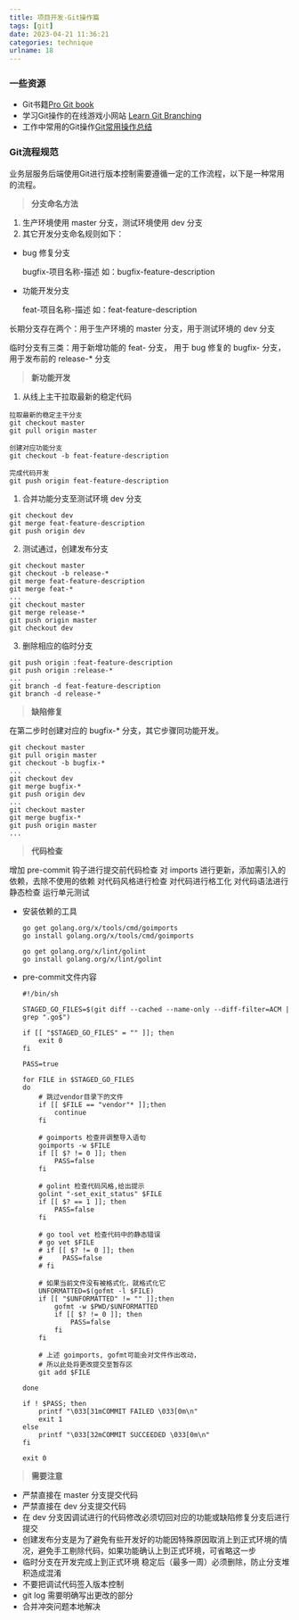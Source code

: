 ```yaml
---
title: 项目开发-Git操作篇
tags: [git]
date: 2023-04-21 11:36:21
categories: technique
urlname: 18
---
```


### 一些资源

- Git书籍[Pro Git book][1]
- 学习Git操作的在线游戏小网站 [Learn Git Branching][2]
- 工作中常用的Git操作[Git常用操作总结][3]



### Git流程规范

  业务层服务后端使用Git进行版本控制需要遵循一定的工作流程，以下是一种常用的流程。

  > **分支命名方法**

  1. 生产环境使用 master 分支，测试环境使用 dev 分支
  2. 其它开发分支命名规则如下：
   - bug 修复分支
     
     bugfix-项目名称-描述 如：bugfix-feature-description
   - 功能开发分支 
     
     feat-项目名称-描述 如：feat-feature-description

  长期分支存在两个：用于生产环境的 master 分支，用于测试环境的 dev 分支

  临时分支有三类：用于新增功能的 feat- 分支， 用于 bug 修复的 bugfix- 分支，用于发布前的 release-* 分支


  > **新功能开发**
  1. 从线上主干拉取最新的稳定代码 
  
  ```
  拉取最新的稳定主干分支
  git checkout master
  git pull origin master

  创建对应功能分支
  git checkout -b feat-feature-description

  完成代码开发
  git push origin feat-feature-description
  ```

  1. 合并功能分支至测试环境 dev 分支
   
   ```
   git checkout dev
   git merge feat-feature-description
   git push origin dev
   ```

  2. 测试通过，创建发布分支
   
   ```
   git checkout master
   git checkout -b release-*
   git merge feat-feature-description
   git merge feat-*
   ...
   git checkout master
   git merge release-*
   git push origin master
   git checkout dev
   ```

  3. 删除相应的临时分支
   
   ```
   git push origin :feat-feature-description
   git push origin :release-*
   ...
   git branch -d feat-feature-description
   git branch -d release-*
   ```
   
  > **缺陷修复**

    
   在第二步时创建对应的 bugfix-* 分支，其它步骤同功能开发。
   ```
   git checkout master
   git pull origin master
   git checkout -b bugfix-*
   ...
   git checkout dev
   git merge bugfix-*
   git push origin dev
   ...
   git checkout master
   git merge bugfix-*
   git push origin master
   ...
   ```


> **代码检查**
  
   增加 pre-commit 钩子进行提交前代码检查
   对 imports 进行更新，添加需引入的依赖，去除不使用的依赖
   对代码风格进行检查
   对代码进行格工化
   对代码语法进行静态检查
   运行单元测试

  - 安装依赖的工具
    ```
    go get golang.org/x/tools/cmd/goimports
    go install golang.org/x/tools/cmd/goimports

    go get golang.org/x/lint/golint
    go install golang.org/x/lint/golint
    ```
  - pre-commit文件内容
    ```
    #!/bin/sh
     
    STAGED_GO_FILES=$(git diff --cached --name-only --diff-filter=ACM | grep ".go$")
     
    if [[ "$STAGED_GO_FILES" = "" ]]; then
        exit 0
    fi
     
    PASS=true
     
    for FILE in $STAGED_GO_FILES
    do
        # 跳过vendor目录下的文件
        if [[ $FILE == "vendor"* ]];then
            continue
        fi
     
        # goimports 检查并调整导入语句
        goimports -w $FILE
        if [[ $? != 0 ]]; then
            PASS=false
        fi
     
        # golint 检查代码风格,给出提示
        golint "-set_exit_status" $FILE
        if [[ $? == 1 ]]; then
            PASS=false
        fi
     
        # go tool vet 检查代码中的静态错误
        # go vet $FILE
        # if [[ $? != 0 ]]; then
        #     PASS=false
        # fi
     
        # 如果当前文件没有被格式化，就格式化它
        UNFORMATTED=$(gofmt -l $FILE)
        if [[ "$UNFORMATTED" != "" ]];then
            gofmt -w $PWD/$UNFORMATTED
            if [[ $? != 0 ]]; then
                PASS=false
            fi
        fi
     
        # 上述 goimports, gofmt可能会对文件作出改动，
        # 所以此处将更改提交至暂存区
        git add $FILE
     
    done
     
    if ! $PASS; then
        printf "\033[31mCOMMIT FAILED \033[0m\n"
        exit 1
    else
        printf "\033[32mCOMMIT SUCCEEDED \033[0m\n"
    fi
     
    exit 0

    ```


  > **需要注意**
  - 严禁直接在 master 分支提交代码
  - 严禁直接在 dev 分支提交代码
  - 在 dev 分支因调试进行的代码修改必须切回对应的功能或缺陷修复分支后进行提交
  - 创建发布分支是为了避免有些开发好的功能因特殊原因取消上到正式环境的情况，避免手工剔除代码，如果功能确认上到正式环境，可省略这一步
  - 临时分支在开发完成上到正式环境 稳定后（最多一周）必须删除，防止分支堆积造成混淆
  - 不要把调试代码签入版本控制
  - git log 需要明确写出更改的部分
  - 合并冲突问题本地解决












[1]: https://git-scm.com/book/en/v2
[2]: https://learngitbranching.js.org/?locale=zh_CN
[3]: https://juejin.cn/post/6844903586120335367?searchId=202307211637490692F188E23F90BD2F63













